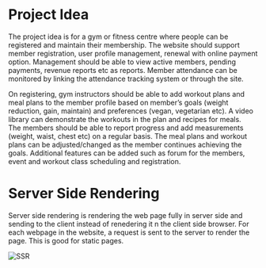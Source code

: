 # Project Idea

The project idea is for a gym or fitness centre where people can be registered and maintain their membership. 
The website should support member registration, user profile management, renewal with online payment option. 
Management should be able to view active members, pending payments, revenue reports etc as reports. 
Member attendance can be monitored by linking the attendance tracking system or through the site.

On registering, gym instructors should be able to add workout plans and meal plans to the member profile based 
on member’s goals (weight reduction, gain, maintain) and preferences (vegan, vegetarian etc). 
A video library can demonstrate the workouts in the plan and recipes for meals.  
The members should be able to report progress and add measurements (weight, waist, chest etc) on a regular basis.
The meal plans and workout plans can be adjusted/changed as the member continues achieving the goals. 
Additional features can be added such as forum for the members, event and workout class scheduling and 
registration.



# Server Side Rendering

Server side rendering is rendering the web page  fully  in server side and sending to the client instead of renedering it n the client side browser. 
For each webpage in the website, a request is sent to the server to render the page. 
This is good for static pages. 

![SSR](/Images/ssg-ssr-08-ssr.png)
